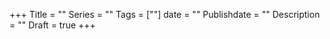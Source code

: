 +++
Title       = ""
Series      = ""
Tags        = [""]
date        = ""
Publishdate = ""
Description = ""
Draft       = true
+++